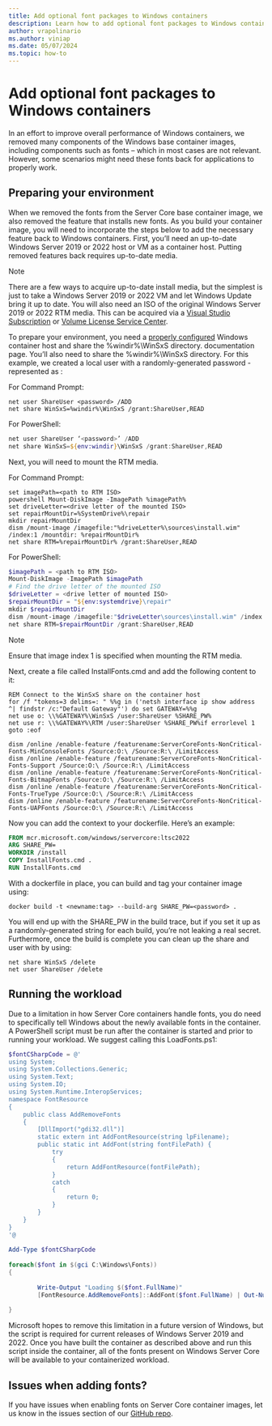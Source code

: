 ```yaml
---
title: Add optional font packages to Windows containers
description: Learn how to add optional font packages to Windows container images
author: vrapolinario
ms.author: viniap
ms.date: 05/07/2024
ms.topic: how-to
---
```


# Add optional font packages to Windows containers

In an effort to improve overall performance of Windows containers, we removed many components of the Windows base container images, including components such as fonts – which in most cases are not relevant. However, some scenarios might need these fonts back for applications to properly work.

## Preparing your environment

When we removed the fonts from the Server Core base container image, we also removed the feature that installs new fonts. As you build your container image, you will need to incorporate the steps below to add the necessary feature back to Windows containers. First, you’ll need an up-to-date Windows Server 2019 or 2022 host or VM as a container host. Putting removed features back requires up-to-date media.

> [!NOTE]
> There are a few ways to acquire up-to-date install media, but the simplest is just to take a Windows Server 2019 or 2022 VM and let Windows Update bring it up to date.
> You will also need an ISO of the original Windows Server 2019 or 2022 RTM media. This can be acquired via a [Visual Studio Subscription](https://my.visualstudio.com/Download) or [Volume License Service Center](https://www.microsoft.com/licensing/servicecenter/).

To prepare your environment, you need a [properly configured](./quick-start/set-up-environment.md) Windows container host and share the %windir%\WinSxS directory. documentation page. You’ll also need to share the %windir%\WinSxS directory. For this example, we created a local user with a randomly-generated password - represented as <password>:

For Command Prompt:

```dos
net user ShareUser <password> /ADD
net share WinSxS=%windir%\WinSxS /grant:ShareUser,READ
```

For PowerShell:

```powershell
net user ShareUser ‘<password>’ /ADD
net share WinSxS=${env:windir}\WinSxS /grant:ShareUser,READ
```

Next, you will need to mount the RTM media.

For Command Prompt:

```dos
set imagePath=<path to RTM ISO>
powershell Mount-DiskImage -ImagePath %imagePath%
set driveLetter=<drive letter of the mounted ISO>
set repairMountDir=%SystemDrive%\repair
mkdir repairMountDir
dism /mount-image /imagefile:"%driveLetter%\sources\install.wim" /index:1 /mountdir: %repairMountDir%
net share RTM=%repairMountDir% /grant:ShareUser,READ
```

For PowerShell:

```powershell
$imagePath = <path to RTM ISO>
Mount-DiskImage -ImagePath $imagePath
# Find the drive letter of the mounted ISO
$driveLetter = <drive letter of mounted ISO>
$repairMountDir = "${env:systemdrive}\repair"
mkdir $repairMountDir
dism /mount-image /imagefile:"$driveLetter\sources\install.wim" /index:1 /mountdir: $repairMountDir
net share RTM=$repairMountDir /grant:ShareUser,READ
```

> [!NOTE]
> Ensure that image index 1 is specified when mounting the RTM media.

Next, create a file called InstallFonts.cmd and add the following content to it:

```dos
REM Connect to the WinSxS share on the container host
for /f "tokens=3 delims=: " %%g in ('netsh interface ip show address ^| findstr /c:"Default Gateway"') do set GATEWAY=%%g
net use o: \\%GATEWAY%\WinSxS /user:ShareUser %SHARE_PW%
net use r: \\%GATEWAY%\RTM /user:ShareUser %SHARE_PW%if errorlevel 1 goto :eof
 
dism /online /enable-feature /featurename:ServerCoreFonts-NonCritical-Fonts-MinConsoleFonts /Source:O:\ /Source:R:\ /LimitAccess
dism /online /enable-feature /featurename:ServerCoreFonts-NonCritical-Fonts-Support /Source:O:\ /Source:R:\ /LimitAccess
dism /online /enable-feature /featurename:ServerCoreFonts-NonCritical-Fonts-BitmapFonts /Source:O:\ /Source:R:\ /LimitAccess
dism /online /enable-feature /featurename:ServerCoreFonts-NonCritical-Fonts-TrueType /Source:O:\ /Source:R:\ /LimitAccess
dism /online /enable-feature /featurename:ServerCoreFonts-NonCritical-Fonts-UAPFonts /Source:O:\ /Source:R:\ /LimitAccess
```

Now you can add the context to your dockerfile. Here’s an example:

```dockerfile
FROM mcr.microsoft.com/windows/servercore:ltsc2022
ARG SHARE_PW=
WORKDIR /install
COPY InstallFonts.cmd .
RUN InstallFonts.cmd
```

With a dockerfile in place, you can build and tag your container image using:

```dos
docker build -t <newname:tag> --build-arg SHARE_PW=<password> .
```

You will end up with the SHARE_PW in the build trace, but if you set it up as a randomly-generated string for each build, you’re not leaking a real secret. Furthermore, once the build is complete you can clean up the share and user with by using:

```dos
net share WinSxS /delete
net user ShareUser /delete
```

## Running the workload

Due to a limitation in how Server Core containers handle fonts, you do need to specifically tell Windows about the newly available fonts in the container. A PowerShell script must be run after the container is started and prior to running your workload.  We suggest calling this LoadFonts.ps1:

```powershell
$fontCSharpCode = @'
using System;
using System.Collections.Generic;
using System.Text;
using System.IO;
using System.Runtime.InteropServices;
namespace FontResource
{
    public class AddRemoveFonts
    {
        [DllImport("gdi32.dll")]
        static extern int AddFontResource(string lpFilename);
        public static int AddFont(string fontFilePath) {
            try 
            {
                return AddFontResource(fontFilePath);
            }
            catch
            {
                return 0;
            }
        }
    }
}
'@
 
Add-Type $fontCSharpCode
 
foreach($font in $(gci C:\Windows\Fonts))
{
 
        Write-Output "Loading $($font.FullName)"
        [FontResource.AddRemoveFonts]::AddFont($font.FullName) | Out-Null
 
}
```

Microsoft hopes to remove this limitation in a future version of Windows, but the script is required for current releases of Windows Server 2019 and 2022. Once you have built the container as described above and run this script inside the container, all of the fonts present on Windows Server Core will be available to your containerized workload.

## Issues when adding fonts?

If you have issues when enabling fonts on Server Core container images, let us know in the issues section of our [GitHub repo](https://github.com/microsoft/Windows-Containers/).
